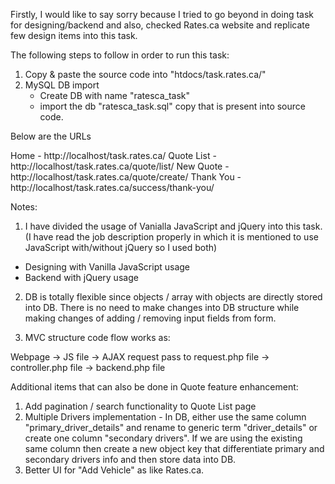 
Firstly, I would like to say sorry because I tried to go beyond in doing task for designing/backend and also, checked Rates.ca website and replicate few design items into this task.

The following steps to follow in order to run this task:

1. Copy & paste the source code into "htdocs/task.rates.ca/"
2. MySQL DB import 
    - Create DB with name "ratesca_task"
    - import the db "ratesca_task.sql" copy that is present into source code. 


Below are the URLs

Home - http://localhost/task.rates.ca/
Quote List - http://localhost/task.rates.ca/quote/list/
New Quote - http://localhost/task.rates.ca/quote/create/
Thank You - http://localhost/task.rates.ca/success/thank-you/

Notes:

1. I have divided the usage of Vanialla JavaScript and jQuery into this task.
(I have read the job description properly in which it is mentioned to use JavaScript with/without jQuery so I used both)
- Designing with Vanilla JavaScript usage
- Backend with jQuery usage

2. DB is totally flexible since objects / array with objects are directly stored into DB. There is no need to make changes into DB structure while making changes of adding / removing input fields from form.

3. MVC structure code flow works as:

Webpage -> JS file -> AJAX request pass to request.php file -> controller.php file -> backend.php file


Additional items that can also be done in Quote feature enhancement:

1. Add pagination / search functionality to Quote List page
2. Multiple Drivers implementation - In DB, either use the same column "primary_driver_details" and rename to generic term "driver_details" or create one column "secondary drivers". If we are using the existing same column then create a new object key that differentiate primary and secondary drivers info and then store data into DB.
3. Better UI for "Add Vehicle" as like Rates.ca.






